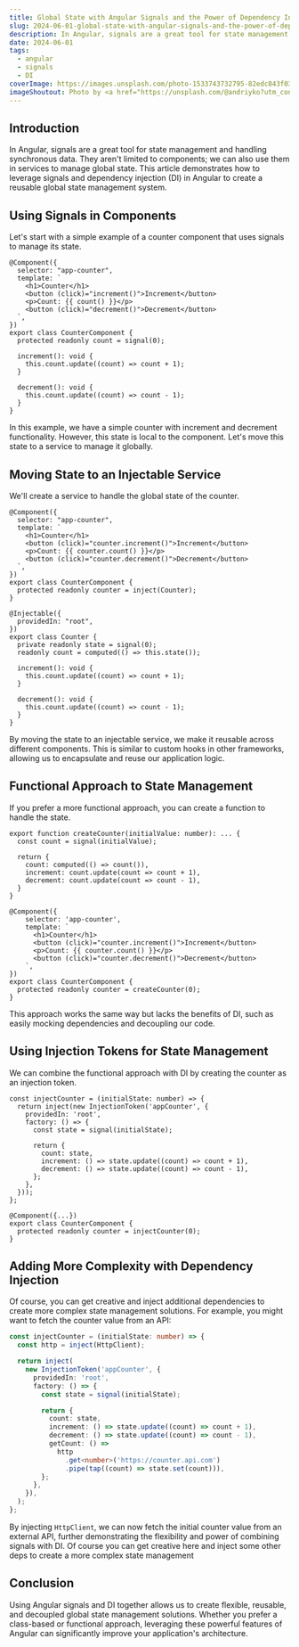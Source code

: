 ```yaml
---
title: Global State with Angular Signals and the Power of Dependency Injection
slug: 2024-06-01-global-state-with-angular-signals-and-the-power-of-dependency-injection
description: In Angular, signals are a great tool for state management and handling synchronous data. They aren't limited to components, we can also use them in services to manage global state.
date: 2024-06-01
tags:
  - angular
  - signals
  - DI
coverImage: https://images.unsplash.com/photo-1533743732795-82edc843f03e?q=80&w=3072&auto=format&fit=crop&ixlib=rb-4.0.3&ixid=M3wxMjA3fDB8MHxwaG90by1wYWdlfHx8fGVufDB8fHx8fA%3D%3D
imageShoutout: Photo by <a href="https://unsplash.com/@andriyko?utm_content=creditCopyText&utm_medium=referral&utm_source=unsplash">Andriyko Podilnyk</a> on <a href="https://unsplash.com/photos/low-angle-photo-of-truss-tower-dZ301bzWqQM?utm_content=creditCopyText&utm_medium=referral&utm_source=unsplash">Unsplash</a>
---
```


## Introduction

In Angular, signals are a great tool for state management and handling synchronous data. They aren't limited to components; we can also use them in services to manage global state. This article demonstrates how to leverage signals and dependency injection (DI) in Angular to create a reusable global state management system.

## Using Signals in Components

Let's start with a simple example of a counter component that uses signals to manage its state.

```angular-ts
@Component({
  selector: "app-counter",
  template: `
    <h1>Counter</h1>
    <button (click)="increment()">Increment</button>
    <p>Count: {{ count() }}</p>
    <button (click)="decrement()">Decrement</button>
  `,
})
export class CounterComponent {
  protected readonly count = signal(0);

  increment(): void {
    this.count.update((count) => count + 1);
  }

  decrement(): void {
    this.count.update((count) => count - 1);
  }
}
```

In this example, we have a simple counter with increment and decrement functionality. However, this state is local to the component. Let's move this state to a service to manage it globally.

## Moving State to an Injectable Service

We'll create a service to handle the global state of the counter.

```angular-ts
@Component({
  selector: "app-counter",
  template: `
    <h1>Counter</h1>
    <button (click)="counter.increment()">Increment</button>
    <p>Count: {{ counter.count() }}</p>
    <button (click)="counter.decrement()">Decrement</button>
  `,
})
export class CounterComponent {
  protected readonly counter = inject(Counter);
}

@Injectable({
  providedIn: "root",
})
export class Counter {
  private readonly state = signal(0);
  readonly count = computed(() => this.state());

  increment(): void {
    this.count.update((count) => count + 1);
  }

  decrement(): void {
    this.count.update((count) => count - 1);
  }
}
```

By moving the state to an injectable service, we make it reusable across different components. This is similar to custom hooks in other frameworks, allowing us to encapsulate and reuse our application logic.

## Functional Approach to State Management

If you prefer a more functional approach, you can create a function to handle the state.

```angular-ts
export function createCounter(initialValue: number): ... {
  const count = signal(initialValue);

  return {
    count: computed(() => count()),
    increment: count.update(count => count + 1),
    decrement: count.update(count => count - 1),
  }
}

@Component({
	selector: 'app-counter',
	template: `
	  <h1>Counter</h1>
	  <button (click)="counter.increment()">Increment</button>
	  <p>Count: {{ counter.count() }}</p>
	  <button (click)="counter.decrement()">Decrement</button>
	`,
})
export class CounterComponent {
  protected readonly counter = createCounter(0);
}
```

This approach works the same way but lacks the benefits of DI, such as easily mocking dependencies and decoupling our code.

## Using Injection Tokens for State Management

We can combine the functional approach with DI by creating the counter as an injection token.

```angular-ts
const injectCounter = (initialState: number) => {
  return inject(new InjectionToken('appCounter', {
    providedIn: 'root',
    factory: () => {
      const state = signal(initialState);

      return {
        count: state,
        increment: () => state.update((count) => count + 1),
        decrement: () => state.update((count) => count - 1),
      };
    },
  }));
};

@Component({...})
export class CounterComponent {
  protected readonly counter = injectCounter(0);
}
```

## Adding More Complexity with Dependency Injection

Of course, you can get creative and inject additional dependencies to create more complex state management solutions. For example, you might want to fetch the counter value from an API:

```typescript
const injectCounter = (initialState: number) => {
  const http = inject(HttpClient);

  return inject(
    new InjectionToken('appCounter', {
      providedIn: 'root',
      factory: () => {
        const state = signal(initialState);

        return {
          count: state,
          increment: () => state.update((count) => count + 1),
          decrement: () => state.update((count) => count - 1),
          getCount: () =>
            http
              .get<number>('https://counter.api.com')
              .pipe(tap((count) => state.set(count))),
        };
      },
    }),
  );
};
```

By injecting `HttpClient`, we can now fetch the initial counter value from an external API, further demonstrating the flexibility and power of combining signals with DI. Of course you can get creative here and inject some other deps to create a more complex state management

## Conclusion

Using Angular signals and DI together allows us to create flexible, reusable, and decoupled global state management solutions. Whether you prefer a class-based or functional approach, leveraging these powerful features of Angular can significantly improve your application's architecture.
